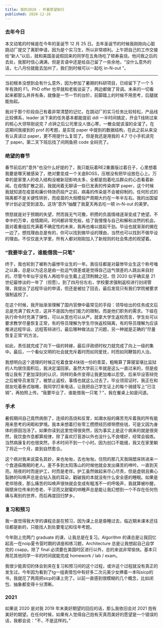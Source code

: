 ```yaml
---
title: 我的2020 - 怀着愿望前行
published: 2020-12-26
---
```


### 去年今日

本文动笔的时候是在今年的圣诞节 12 月 25 日。去年圣诞节的时候我刚刚向心脏跳动厂提交了离职申请，因为是个实习生，所以非常顺利。上午把自己的工作交接给“新人”以后，就和美国圣诞假回来的同学在五角场吃了顿寿喜烧。他问我之后的去处，我那时信心满满，但是言语中还是给自己留了一些余地，“没什么意外的话，七八月份就能去加州了，我们到时候可以一起吃 in-N-out ”。

---

当初根本没想到会有什么意外，因为参加了暑期的科研项目，已经留下了一个 5 年有效的 F1。PhD offer 也早就和老板谈妥了，两边都做了背调。未来的一切看起来都那么井井有条，就像是一节一节的台阶，前脚踏上的时候不用思考，后腿就能抬起。

我对于那个阶段自己有着非常清楚的记忆，在跳动厂的实习任务比较轻松，产品线比较佛系，leader 派下来的任务基本都能提前 ddl 一半时间搞定，开会T线转过来的核心大领导刚说完 7 点钟之后公司里没人很心寒，一散会就该溜的全溜了。在这期间我接到的 prof 的考题，是实现 paper 中提到的数据结构，在此之前从来没有认真读过 paper，更不用提什么复现了。但是我还是用我的 4.7 寸小手机读完了 paper。第二天下班后找了间网鱼把 code 全码完了。

### 绝望的春节

春节前后的"意外"也没什么好提的了，我只能玩着RE2重置版过着日子，心里想着我要是哪天被感染了，绝对要变成一个关底BOSS，压根没有把毕设放在心上。万幸的是家里人的收入结构没被新冠影响太多，全都是抱着吃瓜群众的心态看着新闻。在疫情扩散之前，我就闲着无聊读一些已发表的传染病学 paper，这个时候我就知道在疫苗和廉价特效药投产之前，病毒的传染是不会被抑制的。任何形式的隔离都不是关键性转折，而疫苗的大规模投产周期大约在一年半左右。我的出国留学计划必定受到波及。这场”意外“抽醒了我夏天再去吃一顿 in-N-out 的美梦。

愤怒就是对于预期的失望，然而我无气可撒，积攒的负面情绪逐渐变成了绝望。不幸中的万幸，疫情期间，时间都非常充裕，给了我慢慢与自己和解和淡然的机会。面对着重组后充满着不确定性的未来，我再也难以提起干劲。毕设也就渐渐的搁在一边了。想找理由总是有的，你可以找到做毕设的理由，当然也可以找到不做毕设的理由。不仅仅是大学里，所有人都对刚刚加入了新规则的社会焦虑的观望着。

### “我要毕业了，谁能借我一只笔”

终于，我也轮到了被称为最惨毕业生的一年。我往往都是对最惨毕业生这个称号嗤之以鼻，总是以为这总是由一批运气很差或是觉得自己运气很差的人跳出来自封的。尽管今年似乎没有人再给毕业生戴上这顶荆棘之冠，但 2020 似乎确实是 21 世纪最惨淡的一年了（但愿）。到了四月份左右，学校要求强制返校进行封闭管理，我提出了远程毕设的申请，但还是被拉了回去，最后发现只有我们学院被要求强制返校了。

在这个时候，我开始渐渐理解了国内官僚中最常见的手段：领导给出的任务成文后总是充满了假大空，这并不是因为他们能力的限制，而是他们职务的需求。下级在执行命令时充满了弹性，可以从宽也可以从严。就拿大学生返校而言，学生处可以要求教学尽量恢复正常，有的导员理解为学生尽快返校隔离，有的导员理解为应该推进远程毕设、远程答辩进行。最后哪种做法出了问题，另一种就是正确的”尽量恢复正常“的方法，

如此，责任就完成了向下一级的转嫁，最后评政绩时权力就完成了向上一级的集中。最后，一个看似文明的社会就充斥着时而如同爱抚，时而如同鞭笞的人治。

我想明白这个道理的时候正吃着食堂4块钱一份的青菜，粗略算了算寝室堪比监狱的人均居住面积后，我决定溜回家。虽然大学前三年就是这么一直过来的，但是疫情让我有了更加深刻的认识，同样的条件变得让我更加难以忍受。后来毕设答辩完之后被导员发现了，被禁止返校，事情也就这么过去了。毕业领双证时，我正在和朋友吃着泰式咖喱，我同学打来电话，让我把自己学生证上的每个骑缝写上“已注销”，再拍照上传。“我要毕业了，谁能借我一只笔？”，我在餐桌上如是问道。

### 手术

暑假期间自己竟然病倒了，连续的高烧和反胃，如潮水般的痛苦充斥着我的所有能用来思考的闲暇和梦境。我本来想着打些零工攒攒经历顺带攒些钱，可是又因为身体的原因泡汤了。如果你读到这里觉得很突然，因为事实上是这个病来的就是很突然，我饮食作息都算规律，除了喜欢打音游以外也没什么不良嗜好，经常会锻炼。当然病康复的也很突然，手术时间不到一个小时。因为创口不能缝，我又在家里躺了将近一个月，直到自然愈合。

这个病对我来说莫名其妙，来也匆匆，去也匆匆。住院的那几天我隔壁床转进来一个食道癌晚期的老人。差不多到太阳落山的时候他就会发出痛苦的呻吟，一直到天亮。陪夜的时而是护工，时而是老伴。护工虽然做起来尽心尽责，但是虚弱且撕心裂肺的叫唤声总是会钻入我的耳朵，戳破我的本就没有什么安全感的睡眠。如果是老伴陪夜，那么痛苦的叫唤声很快就会变成有粗浅不一的呼吸声，我就算被吵醒，隔壁床位传来的苍老、干涩而又甜蜜的哄睡声总是能让我幻想到一个不存在任何伤痛与离别的世界，而后再度回归梦乡。

### 复习和预习

我一直觉得我大学的课程总是在预习，因为课上总是昏睡过去，临近期末课本还往往都是新的，只能找人到处要笔记和往年考题。

今年刚上完两门 graduate 的课，让我总是在复习。Algorithm 的课总是让我回忆起高一在noip夏令营时期的讲座和练习题，Architecture 总是让我想起自己自学完的 csapp。除了 final 必须要在美国时区进行以外，总的来说非常愉快。基本只用花其他同学一半的时间就能完成 homework / lab / exam。

我很少能真切的体会到夹在复习和预习间的这个过程，或许这个过程就没有真正的发生过。今年因为看到了tg一组表情包中有好多二次元美少女捧着一本叫sicp的书，我就花了两周把sicp的课上完了。以前一直感到很模糊的几个概念，比如闭包、抽象都变得十分清晰。

### 2021

如果说 2020 是对我 2019 年末美好期望的回应的话，那么我依旧会对 2021 抱有美好的期望。在任何时候，如果有人觉得自己抱有天真而美好的愿望是一个错误的话，我都会说：“不，不是这样的。”

